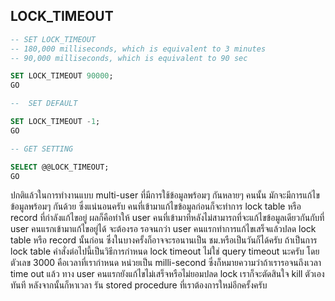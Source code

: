 ## LOCK_TIMEOUT

```sql
-- SET LOCK_TIMEOUT
-- 180,000 milliseconds, which is equivalent to 3 minutes
-- 90,000 milliseconds, which is equivalent to 90 sec

SET LOCK_TIMEOUT 90000;
GO

--  SET DEFAULT 

SET LOCK_TIMEOUT -1;  
GO

-- GET SETTING

SELECT @@LOCK_TIMEOUT;
GO
```



ปกติแล้วในการทำงานแบบ multi-user ที่มีการใช้ข้อมูลพร้อมๆ กันหลายๆ คนนั้น มักจะมีการแก้ไขข้อมูลพร้อมๆ กันด้วย ซึ่งแน่นอนครับ คนที่เข้ามาแก้ไขข้อมูลก่อนก็จะทำการ lock table หรือ record ที่กำลังแก้ไขอยู่ ผลก็คือทำให้ user คนที่เข้ามาทีหลังไม่สามารถที่จะแก้ไขข้อมูลเดียวกันกับที่ user คนแรกเข้ามาแก้ไขอยู่ได้ จะต้องรอ รอจนกว่า user คนแรกทำการแก้ไขเสร็จแล้วปลด lock table หรือ record นั้นก่อน ซึ่งในบางครั้งก็อาจจะรอนานเป็น ชม.หรือเป็นวันก็ได้ครับ ถ้าเป็นการ lock table
คำสั่งต่อไปนี้เป็นวิธีการกำหนด lock timeout ไม่ใช่ query timeout นะครับ โดยตัวเลข 3000 คือเวลาที่เรากำหนด หน่วยเป็น milli-second ซึ่งก็หมายความว่าถ้าเรารอจนถึงเวลา time out แล้ว ทาง user คนแรกยังแก้ไขไม่เสร็จหรือไม่ยอมปลด lock เราก็จะตัดสินใจ kill ตัวเองทันที หลังจากนั้นก็หาเวลา รัน stored procedure ที่เราต้องการใหม่อีกครั้งครับ

